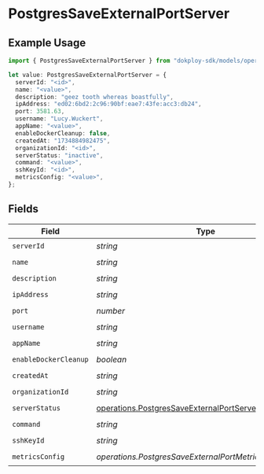 # PostgresSaveExternalPortServer

## Example Usage

```typescript
import { PostgresSaveExternalPortServer } from "dokploy-sdk/models/operations";

let value: PostgresSaveExternalPortServer = {
  serverId: "<id>",
  name: "<value>",
  description: "geez tooth whereas boastfully",
  ipAddress: "ed02:6bd2:2c96:90bf:eae7:43fe:acc3:db24",
  port: 3581.63,
  username: "Lucy.Wuckert",
  appName: "<value>",
  enableDockerCleanup: false,
  createdAt: "1734884982475",
  organizationId: "<id>",
  serverStatus: "inactive",
  command: "<value>",
  sshKeyId: "<id>",
  metricsConfig: "<value>",
};
```

## Fields

| Field                                                                                                              | Type                                                                                                               | Required                                                                                                           | Description                                                                                                        |
| ------------------------------------------------------------------------------------------------------------------ | ------------------------------------------------------------------------------------------------------------------ | ------------------------------------------------------------------------------------------------------------------ | ------------------------------------------------------------------------------------------------------------------ |
| `serverId`                                                                                                         | *string*                                                                                                           | :heavy_check_mark:                                                                                                 | N/A                                                                                                                |
| `name`                                                                                                             | *string*                                                                                                           | :heavy_check_mark:                                                                                                 | N/A                                                                                                                |
| `description`                                                                                                      | *string*                                                                                                           | :heavy_check_mark:                                                                                                 | N/A                                                                                                                |
| `ipAddress`                                                                                                        | *string*                                                                                                           | :heavy_check_mark:                                                                                                 | N/A                                                                                                                |
| `port`                                                                                                             | *number*                                                                                                           | :heavy_check_mark:                                                                                                 | N/A                                                                                                                |
| `username`                                                                                                         | *string*                                                                                                           | :heavy_check_mark:                                                                                                 | N/A                                                                                                                |
| `appName`                                                                                                          | *string*                                                                                                           | :heavy_check_mark:                                                                                                 | N/A                                                                                                                |
| `enableDockerCleanup`                                                                                              | *boolean*                                                                                                          | :heavy_check_mark:                                                                                                 | N/A                                                                                                                |
| `createdAt`                                                                                                        | *string*                                                                                                           | :heavy_check_mark:                                                                                                 | N/A                                                                                                                |
| `organizationId`                                                                                                   | *string*                                                                                                           | :heavy_check_mark:                                                                                                 | N/A                                                                                                                |
| `serverStatus`                                                                                                     | [operations.PostgresSaveExternalPortServerStatus](../../models/operations/postgressaveexternalportserverstatus.md) | :heavy_check_mark:                                                                                                 | N/A                                                                                                                |
| `command`                                                                                                          | *string*                                                                                                           | :heavy_check_mark:                                                                                                 | N/A                                                                                                                |
| `sshKeyId`                                                                                                         | *string*                                                                                                           | :heavy_check_mark:                                                                                                 | N/A                                                                                                                |
| `metricsConfig`                                                                                                    | *operations.PostgresSaveExternalPortMetricsConfigUnion2*                                                           | :heavy_check_mark:                                                                                                 | N/A                                                                                                                |